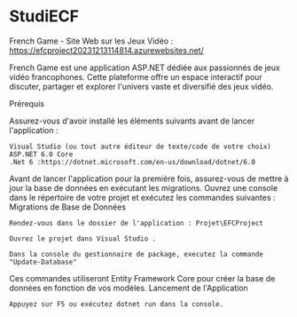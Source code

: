 # StudiECF

French Game - Site Web sur les Jeux Vidéo : https://efcproject20231213114814.azurewebsites.net/

French Game est une application ASP.NET dédiée aux passionnés de jeux vidéo francophones. Cette plateforme offre un espace interactif pour discuter, partager et explorer l'univers vaste et diversifié des jeux vidéo.


Prérequis

Assurez-vous d'avoir installé les éléments suivants avant de lancer l'application :
   
    Visual Studio (ou tout autre éditeur de texte/code de votre choix)
    ASP.NET 6.0 Core
    .Net 6 :https://dotnet.microsoft.com/en-us/download/dotnet/6.0

Avant de lancer l'application pour la première fois, assurez-vous de mettre à jour la base de données en exécutant les migrations. Ouvrez une console dans le répertoire de votre projet et exécutez les commandes suivantes :
Migrations de Base de Données

    Rendez-vous dans le dossier de l'application : Projet\EFCProject 
    
    Ouvrez le projet dans Visual Studio .
    
    Dans la console du gestionnaire de package, executez la commande "Update-Database"

Ces commandes utiliseront Entity Framework Core pour créer la base de données en fonction de vos modèles.
Lancement de l'Application

    Appuyez sur F5 ou exécutez dotnet run dans la console.